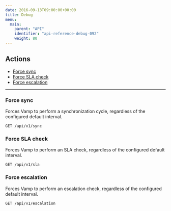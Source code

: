 ```yaml
---
date: 2016-09-13T09:00:00+00:00
title: Debug
menu:
  main:
    parent: "API"
    identifier: "api-reference-debug-092"
    weight: 80
---
```


## Actions
 
 * [Force sync](/documentation/api/v0.9.2/api-debug/#force-sync)
 * [Force SLA check](/documentation/api/v0.9.2/api-debug/#force-sla-check)
 * [Force escalation](/documentation/api/v0.9.2/api-debug/#force-escalation) 

-------------------

### Force sync

Forces Vamp to perform a synchronization cycle, regardless of the configured default interval.

	GET /api/v1/sync
	
### Force SLA check	

Forces Vamp to perform an SLA check, regardless of the configured default interval.

	GET /api/v1/sla

### Force escalation	

Forces Vamp to perform an escalation check, regardless of the configured default interval.

	GET /api/v1/escalation
